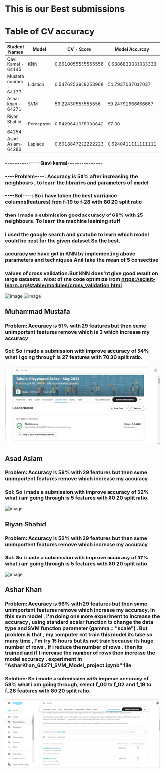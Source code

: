
# This is our Best submissions 
# Table of CV accuracy 
| Student Names      | Model |  CV - Score    |  Model Accurcay |  Kaggle Accuracy | 
| -------------| ------------- |  -------------| ------------- |  ------------- |
| Qavi Kamal - 64145| KNN           | 0.6610055555555556      | 0.6886833333333333 |   0.68713 | 
| Mustafa noorani - 64177  |Lidstion  |  0.5476253968253968      | 54.7937037037037| 0.54220 |
| Ashar khan - 64271 | SVM |   59.22430555555556    | 59.24791666666667 | 0.58956 |
| Riyan Shahid - 64254  | Perceptron  | 0.5429641975308642     | 57.39  |0.57250|
| Asad Aslam- 64286  | Laplace | 0.6018847222222223 |0.6240411111111111 | 0.62404 |


### ---------------Qavi kamal---------------
### ----Problem----: Accuracy is 50% after increasing the neighbours , to learn the libraries and parameters of model 
### ----Sol----: So i have taken the best varriance columns(features) fron f-19 to f-28 with 80 20 split ratio 
### then i made a submission good accuracy of 68% with 25 neighbours. To learn the machine leaining stuff 
### i used the google search and youtube to learn which model could be best for the given dataset So the best.
### accuracy we have got in KNN by implementing above parameters and techniques And take the mean of 5 consective 
### values of cross validation.But KNN does'nt give good result on large datasets . Most of the code optimize from https://scikit-learn.org/stable/modules/cross_validation.html
![image](https://user-images.githubusercontent.com/99618952/169701199-eaec436e-29db-4ca0-a29b-aa4cd0bb1574.png)
![image](https://user-images.githubusercontent.com/99618952/169701222-0214001c-1252-4d24-a17f-39743df8e34f.png)

## Muhammad Mustafa 
### Problem: Accuracy is 51% with 29 features but then some unimportent features remove which is 3 which increase my accuracy
### Sol: So i made a submission with improve accuracy of 54% what i going through is 27 features with 70 30 split ratio.
![image](https://github.com/qavikamal2323/Ai266-spring22/blob/0d6343b298fb69de93773990d4faf514372bc38c/Project/Mustafa-lidstone.JPG)
## Asad Aslam
### Problem: Accuracy is 58% with 29 features but then some unimportent features remove which increase my accuracy
### Sol: So i made a submission with improve accuracy of 62% what i am going through is 5 features with 80 20 split ratio.
![image](https://user-images.githubusercontent.com/92552475/169676212-be5563aa-2a22-465b-88e2-f59f1da7f3d5.png)

## Riyan Shahid
### Problem: Accuracy is 52% with 29 features but then some unimportent features remove which increase my accuracy
### Sol: So i made a submission with improve accuracy of 57% what i am going through is 5 features with 80 20 split ratio.
![image](https://user-images.githubusercontent.com/65994423/169720771-0f9e787c-ec7c-4254-b9c5-c7da93878fe8.png)

## Ashar Khan
### Problem: Accuracy is 56% with 29 features but then some unimportent features remove which increase my accuracy, In this svm model , I'm doing  one more experiment to increase the accuracy , using standard scalar function to change the data type and SVM function parameter (gamma = "scale") . But problem is that , my computer not train this model its take so many time , I'm try 15 hours but its not train because its huge number of rows , if i reduce the number of rows , then its trained and if I increase the number of rows then increase the model accuracy . experiment in "AsharKhan_64271_SVM_Model_project.ipynb" file 
### Solution: So i made a submission with improve accuracy of 58% what i am going through, select  f_00 to f_02 and f_19 to f_26 features with 80 20 split ratio.
![image](https://github.com/qavikamal2323/Ai266-spring22/blob/main/Project/SVM_KAGGLE_SCORE_Project.PNG?raw=true)
